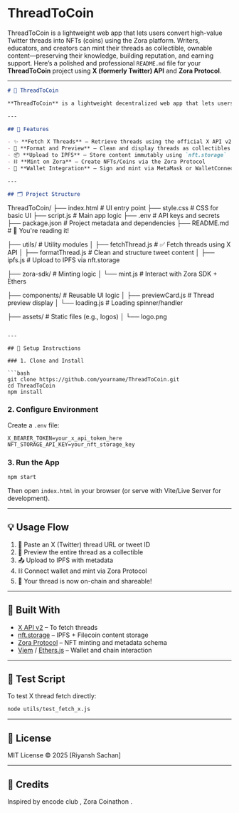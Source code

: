 # ThreadToCoin
ThreadToCoin is a lightweight web app that lets users convert high-value Twitter threads into NFTs (coins) using the Zora platform. Writers, educators, and creators can mint their threads as collectible, ownable content—preserving their knowledge, building reputation, and earning support.
Here’s a polished and professional `README.md` file for your **ThreadToCoin** project using **X (formerly Twitter) API** and **Zora Protocol**.

---

```markdown
# 🧵 ThreadToCoin

**ThreadToCoin** is a lightweight decentralized web app that lets users convert valuable threads from [X (formerly Twitter)](https://x.com) into on-chain digital collectibles using the [Zora](https://zora.co/) minting protocol. Writers, educators, and creators can turn their knowledge into ownable, supportable assets — preserving their impact while building on-chain reputation.

---

## 🚀 Features

- ✨ **Fetch X Threads** — Retrieve threads using the official X API v2
- 🧠 **Format and Preview** — Clean and display threads as collectibles
- 📦 **Upload to IPFS** — Store content immutably using `nft.storage`
- ⛓️ **Mint on Zora** — Create NFTs/Coins via the Zora Protocol
- 🦊 **Wallet Integration** — Sign and mint via MetaMask or WalletConnect

---

## 🗂️ Project Structure

```

ThreadToCoin/
├── index.html               # UI entry point
├── style.css                # CSS for basic UI
├── script.js                # Main app logic
├── .env                     # API keys and secrets
├── package.json             # Project metadata and dependencies
├── README.md                # 📄 You're reading it!

├── utils/                   # Utility modules
│   ├── fetchThread.js      # ✅ Fetch threads using X API
│   ├── formatThread.js      # Clean and structure tweet content
│   ├── ipfs.js              # Upload to IPFS via nft.storage

├── zora-sdk/                # Minting logic
│   └── mint.js              # Interact with Zora SDK + Ethers

├── components/              # Reusable UI logic
│   ├── previewCard.js       # Thread preview display
│   └── loading.js           # Loading spinner/handler

├── assets/                  # Static files (e.g., logos)
│   └── logo.png

````

---

## 🔧 Setup Instructions

### 1. Clone and Install

```bash
git clone https://github.com/yourname/ThreadToCoin.git
cd ThreadToCoin
npm install
````

### 2. Configure Environment

Create a `.env` file:

```env
X_BEARER_TOKEN=your_x_api_token_here
NFT_STORAGE_API_KEY=your_nft_storage_key
```

### 3. Run the App

```bash
npm start
```

Then open `index.html` in your browser (or serve with Vite/Live Server for development).

---

## 💡 Usage Flow

1. 🔗 Paste an X (Twitter) thread URL or tweet ID
2. 📜 Preview the entire thread as a collectible
3. 📤 Upload to IPFS with metadata
4. ⛓️ Connect wallet and mint via Zora Protocol
5. 💸 Your thread is now on-chain and shareable!

---

## 🧱 Built With

* [X API v2](https://developer.twitter.com/) – To fetch threads
* [nft.storage](https://nft.storage/) – IPFS + Filecoin content storage
* [Zora Protocol](https://docs.zora.co/) – NFT minting and metadata schema
* [Viem](https://viem.sh/) / [Ethers.js](https://docs.ethers.org/) – Wallet and chain interaction

---

## 🧪 Test Script

To test X thread fetch directly:

```bash
node utils/test_fetch_x.js
```

---

## 📜 License

MIT License © 2025 \[Riyansh Sachan]

---

## 🙌 Credits

Inspired by encode club , Zora Coinathon .
```
